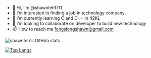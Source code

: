 - 👋 Hi, I’m @shawnteh1711
- 👀 I’m interested in finding a job in technology company.
- 🌱 I’m currently learning C and C++ in 42KL
- 💞️ I’m looking to collaborate on developer to build new technology 
- 📫 How to reach me fongsiongshawn@gmail.com

<!---
shawnteh1711/shawnteh1711 is a ✨ special ✨ repository because its `README.md` (this file) appears on your GitHub profile.
You can click the Preview link to take a look at your changes.
--->


![shawnteh's GitHub stats](https://github-readme-stats.vercel.app/api?username=shawnteh1711&show_icons=true&theme=transparent)

[![Top Langs](https://github-readme-stats.vercel.app/api/top-langs/?username=shawnteh1711&layout=compact)](https://github.com/anuraghazra/github-readme-stats)

